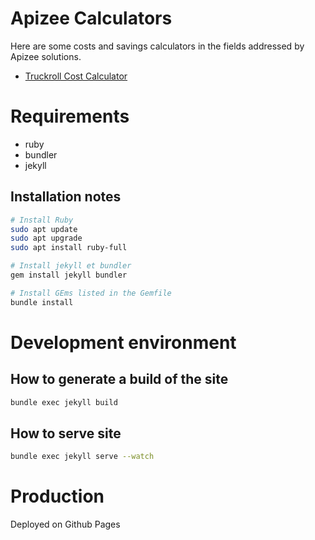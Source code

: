 # Apizee Calculators
Here are some costs and savings calculators in the fields addressed by Apizee solutions.

- [Truckroll Cost Calculator]()

# Requirements
- ruby
- bundler
- jekyll

## Installation notes

```bash
# Install Ruby
sudo apt update
sudo apt upgrade
sudo apt install ruby-full

# Install jekyll et bundler
gem install jekyll bundler

# Install GEms listed in the Gemfile
bundle install
```

# Development environment

## How to generate a build of the site
```bash
bundle exec jekyll build
```

## How to serve site
```bash
bundle exec jekyll serve --watch
```

# Production
Deployed on Github Pages